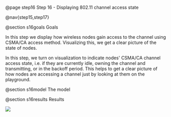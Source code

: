 @page step16 Step 16 - Displaying 802.11 channel access state

@nav{step15,step17}

@section s16goals Goals

In this step we display how wireless nodes gain access to the channel using
CSMA/CA access method. Visualizing this, we get a clear picture of the state 
of nodes.

In this step, we turn on visualization to indicate nodes' CSMA/CA channel access state,
i.e. if they are currently idle, owning the channel and transmitting, or in the backoff period.
This helps to get a clear picture of how nodes are accessing a channel just by looking at them on the playground.

<!--
Ebben a lépésben azt mutatjuk meg, hogy hogyan történik a vezeték nélküli
csatorna lefoglalása a node-ok részéről. Ennek a vizualizálásával 
pontos képet kaphatunk arról, hogy melyik node foglalja a csatornát, 
melyik várakozik, hogy adhasson és melyik az, amelyik csak veszi az adást.

Az eszközök CSMA/CA közeghozzáférési módot alkalmaznak, 
aminek az a célja, hogy node-ok ne küldjenek egyszerre csomagokat, ezzel 
ütközést okozva a hálózatban.
A node először "belehallgat" a csatornába és ha úgy érzékeli, hogy éppen 
nincs adás, akkor elkezdi küldeni a saját üzenetét. Ha éppen ad valamelyik 
eszköz a csatornán, akkor véletlenszerű időtartam után
-->
<!--
CSMA/CA in computer networking, is a network multiple access method
in which carrier sensing is used, but nodes attempt to avoid collisions
by transmitting only when the channel is sensed to be <i>"idle"</i>. That operates in
data link layer (Layer 2).

Network nodes can be in different channel access states like <i>idle</i>,
<i>owning</i>, <i>ifs+back off</i>, that show, who transmit on the channel
and who listen. We want to display that in this step.
-->

@section s16model The model

<!--
Firstly we hide some visualizers, because they are distracting.
The communication is the same as in the previous step, we have to configure only the visualizer.
To display the channel access states, we use infoVisualizer. <br>
Here is the configuration:
@dontinclude omnetpp.ini
@skipline [Config Visualization14]
@until ####

The module parameter specifies the submodules of network nodes, and the content
determines what is displayed on network nodes. In addition we can adjust the
background color, the font color, and the opacity. These are optional settings.
-->

@section s16results Results

<img src="step16_channel_access_2d.gif">
<!--
Here's what happens, when the simulation is running:
[gif simulation is running]

We see, the nodes wait until the channel is sensed to be idle. If the medium is clear,
instead of immediately transmitting network nodes are waiting a predefined amount of time.
This waiting period is called the interframe spacing (IFS).
It depends on the priority of the packet.
In addition to having a different IFS, a station will add a "random backoff"
to its waiting period, to reduce the collision probability.
After that the the network node starts transmitting the data, and it's owning the channel.
-->

Sources: @ref omnetpp.ini, @ref VisualizationNetworks.ned
